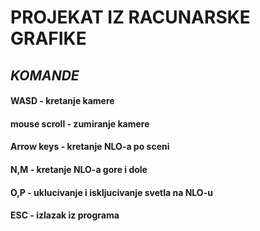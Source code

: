 # **PROJEKAT IZ RACUNARSKE GRAFIKE**

## **_KOMANDE_**

#### **WASD** - kretanje kamere

#### **mouse scroll** - zumiranje kamere  

#### **Arrow keys** - kretanje NLO-a po sceni

#### **N,M** - kretanje NLO-a gore i dole

#### **O,P** - uklucivanje i iskljucivanje svetla na NLO-u

#### **ESC** - izlazak iz programa        



